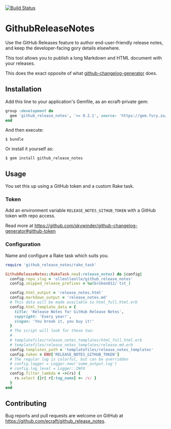 [![Build Status](https://travis-ci.com/ecraft/github_release_notes.svg?token=35kCpfKGskZKKBMy5SCM&branch=master)](https://travis-ci.com/ecraft/github_release_notes)

# GithubReleaseNotes

Use the GitHub Releases feature to author end-user-friendly release notes, and keep the developer-facing gory details elsewhere.

This tool allows you to publish a long Markdown and HTML document with your releases.

This does the exact opposite of what [github-changelog-generator](https://github.com/skywinder/github-changelog-generator) does.

## Installation

Add this line to your application's Gemfile, as an ecraft-private gem:

```ruby
group :development do
  gem 'github_release_notes', '>= 0.2.1', source: 'https://gem.fury.io/ecraft-gems/'
end
```

And then execute:

    $ bundle

Or install it yourself as:

    $ gem install github_release_notes

## Usage

You set this up using a GitHub token and a custom Rake task.

### Token

Add an environment variable `RELEASE_NOTES_GITHUB_TOKEN` with a GitHub token with repo access.

Read more at https://github.com/skywinder/github-changelog-generator#github-token

### Configuration

Name and configure a Rake task which suits you.

```ruby
require 'github_release_notes/rake_task'

GithubReleaseNotes::RakeTask.new(:release_notes) do |config|
  config.repo_slug = 'olleolleolle/github_release_notes'
  config.skipped_release_prefixes = %w(broken012/ tst_)

  config.html_output = 'release_notes.html'
  config.markdown_output = 'release_notes.md'
  # This data will be made available to html_full.html.erb
  config.html_template_data = {
    title: 'Release Notes for GitHub Release Notes',
    copyright: 'Every year!',
    slogan: 'You break it, you buy it!'
  }
  # The script will look for these two:
  #
  # templatefiles/release_notes_templates/html_full.html.erb
  # templatefiles/release_notes_templates/release.md.erb
  config.templates_path = 'templatefiles/release_notes_templates'
  config.token = ENV['RELEASE_NOTES_GITHUB_TOKEN']
  # The regular log is colorful, but can be overridden
  # config.logger = Logger.new('some_output.log')
  # config.log_level = Logger::INFO
  config.filter_lambda = ->(rs) {
    rs.select {|r| r[:tag_name] =~ /v/ }
  }
end
```

## Contributing

Bug reports and pull requests are welcome on GitHub at https://github.com/ecraft/github_release_notes.


